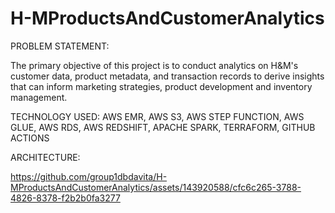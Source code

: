 # H-MProductsAndCustomerAnalytics

PROBLEM STATEMENT:

The primary objective of this project is to conduct analytics on H&M's customer data, product metadata, and transaction records to derive insights that can inform marketing strategies, product development and inventory management.

TECHNOLOGY USED:
AWS EMR, AWS S3, AWS STEP FUNCTION, AWS GLUE, AWS RDS, AWS REDSHIFT, APACHE SPARK, TERRAFORM, GITHUB ACTIONS

ARCHITECTURE:


https://github.com/group1dbdavita/H-MProductsAndCustomerAnalytics/assets/143920588/cfc6c265-3788-4826-8378-f2b2b0fa3277


